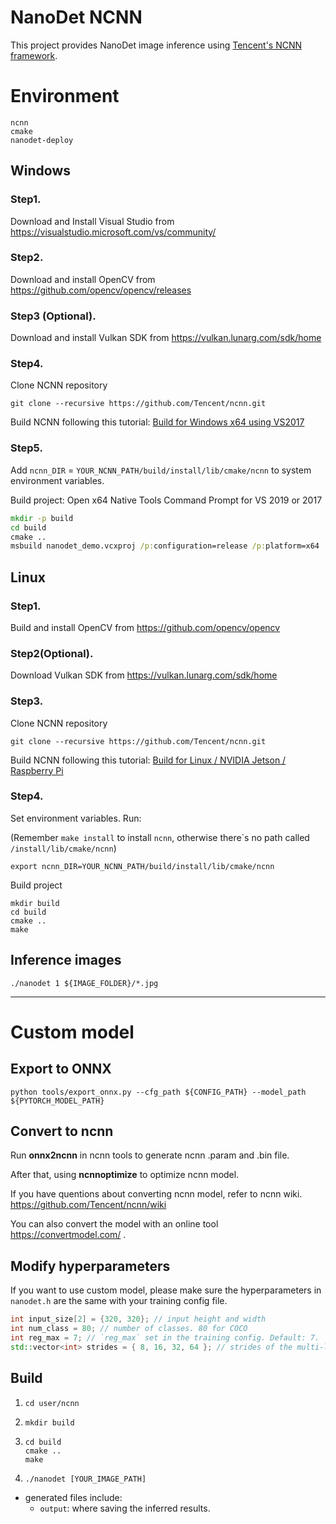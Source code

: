 # NanoDet NCNN

This project provides NanoDet image inference using
[Tencent's NCNN framework](https://github.com/Tencent/ncnn).

# Environment

```
ncnn
cmake
nanodet-deploy
```

## Windows

### Step1.

Download and Install Visual Studio from https://visualstudio.microsoft.com/vs/community/

### Step2.

Download and install OpenCV from https://github.com/opencv/opencv/releases

### Step3 (Optional).

Download and install Vulkan SDK from https://vulkan.lunarg.com/sdk/home

### Step4.

Clone NCNN repository

``` shell script
git clone --recursive https://github.com/Tencent/ncnn.git
```

Build NCNN following this tutorial: [Build for Windows x64 using VS2017](https://github.com/Tencent/ncnn/wiki/how-to-build#build-for-windows-x64-using-visual-studio-community-2017)

### Step5.

Add `ncnn_DIR` = `YOUR_NCNN_PATH/build/install/lib/cmake/ncnn` to system environment variables.

Build project: Open x64 Native Tools Command Prompt for VS 2019 or 2017

``` cmd
mkdir -p build
cd build
cmake ..
msbuild nanodet_demo.vcxproj /p:configuration=release /p:platform=x64
```

## Linux

### Step1.

Build and install OpenCV from https://github.com/opencv/opencv

### Step2(Optional).

Download Vulkan SDK from https://vulkan.lunarg.com/sdk/home

### Step3.

Clone NCNN repository

``` shell script
git clone --recursive https://github.com/Tencent/ncnn.git
```

Build NCNN following this tutorial: [Build for Linux / NVIDIA Jetson / Raspberry Pi](https://github.com/Tencent/ncnn/wiki/how-to-build#build-for-linux)

### Step4.

Set environment variables. Run:

(Remember `make install` to install `ncnn`, otherwise there\`s no path called `/install/lib/cmake/ncnn`)

``` shell script
export ncnn_DIR=YOUR_NCNN_PATH/build/install/lib/cmake/ncnn
```

Build project

``` shell script
mkdir build
cd build
cmake ..
make
```

## Inference images

```shell script
./nanodet 1 ${IMAGE_FOLDER}/*.jpg
```

****

# Custom model

## Export to ONNX

```shell script
python tools/export_onnx.py --cfg_path ${CONFIG_PATH} --model_path ${PYTORCH_MODEL_PATH}
```

## Convert to ncnn

Run **onnx2ncnn** in ncnn tools to generate ncnn .param and .bin file.

After that, using **ncnnoptimize** to optimize ncnn model.

If you have quentions about converting ncnn model, refer to ncnn wiki. https://github.com/Tencent/ncnn/wiki

You can also convert the model with an online tool https://convertmodel.com/ .

## Modify hyperparameters

If you want to use custom model, please make sure the hyperparameters
in `nanodet.h` are the same with your training config file.

```cpp
int input_size[2] = {320, 320}; // input height and width
int num_class = 80; // number of classes. 80 for COCO
int reg_max = 7; // `reg_max` set in the training config. Default: 7.
std::vector<int> strides = { 8, 16, 32, 64 }; // strides of the multi-level feature.
```

## Build

1. ```
   cd user/ncnn
   ```

2. ```
   mkdir build
   ```

3. ```
   cd build
   cmake ..
   make
   ```

4. ```
   ./nanodet [YOUR_IMAGE_PATH]
   ```

- generated files include:
  - `output`: where saving the inferred results.
